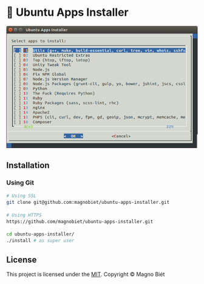 # 🐧 Ubuntu Apps Installer

![Screenshot](https://raw.githubusercontent.com/magnobiet/ubuntu-apps-installer/master/screenshot.png)

## Installation

### Using Git

```bash
# Using SSL
git clone git@github.com:magnobiet/ubuntu-apps-installer.git

# Using HTTPS
https://github.com/magnobiet/ubuntu-apps-installer.git

cd ubuntu-apps-installer/
./install # as super user
```

## License

This project is licensed under the [MIT](https://magno.mit-license.org/2016). Copyright © Magno Biét
